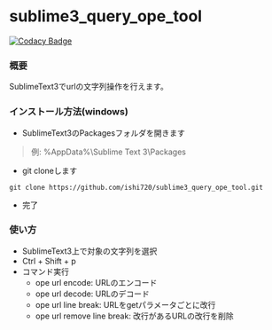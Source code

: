 # sublime3_query_ope_tool

[![Codacy Badge](https://api.codacy.com/project/badge/Grade/8b238fa50f7d4928a52b665b808c6fe1)](https://www.codacy.com/app/ishi720/sublime3_query_ope_tool?utm_source=github.com&amp;utm_medium=referral&amp;utm_content=ishi720/sublime3_query_ope_tool&amp;utm_campaign=Badge_Grade)

### 概要

SublimeText3でurlの文字列操作を行えます。

### インストール方法(windows)

- SublimeText3のPackagesフォルダを開きます

> 例: %AppData%\Sublime Text 3\Packages

- git cloneします

```
git clone https://github.com/ishi720/sublime3_query_ope_tool.git
```

- 完了

### 使い方

- SublimeText3上で対象の文字列を選択
- Ctrl + Shift + p 
- コマンド実行
  - ope url encode: URLのエンコード
  - ope url decode: URLのデコード
  - ope url line break: URLをgetパラメータごとに改行
  - ope url remove line break: 改行があるURLの改行を削除
